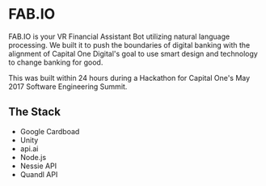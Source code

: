 # FAB.IO

FAB.IO is your VR Financial Assistant Bot utilizing natural language processing. We built it to push the boundaries of digital banking with the alignment of Capital One Digital's goal to use smart design and technology to change banking for good. 

This was built within 24 hours during a Hackathon for Capital One's May 2017 Software Engineering Summit.

## The Stack

- Google Cardboad 
- Unity
- api.ai
- Node.js
- Nessie API
- Quandl API
